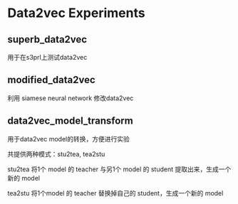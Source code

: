 # Data2vec Experiments

## superb_data2vec

用于在s3prl上测试data2vec

## modified_data2vec

利用 siamese neural network 修改data2vec

## data2vec_model_transform

用于data2vec model的转换，方便进行实验

共提供两种模式：stu2tea, tea2stu

stu2tea 将1个 model 的 teacher 与另1个 model 的 student 提取出来，生成一个新的 model 

tea2stu 将1个model 的 teacher 替换掉自己的 student，生成一个新的 model 